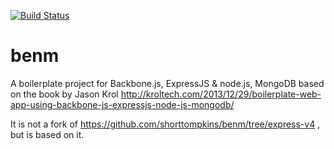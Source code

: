 [![Build Status](https://travis-ci.org/stigbd/benm.svg?branch=master)](https://travis-ci.org/stigbd/benm)
# benm
A boilerplate project for Backbone.js, ExpressJS &amp; node.js, MongoDB based on the book by Jason Krol
http://kroltech.com/2013/12/29/boilerplate-web-app-using-backbone-js-expressjs-node-js-mongodb/

It is not a fork of https://github.com/shorttompkins/benm/tree/express-v4 , but is based on it.
